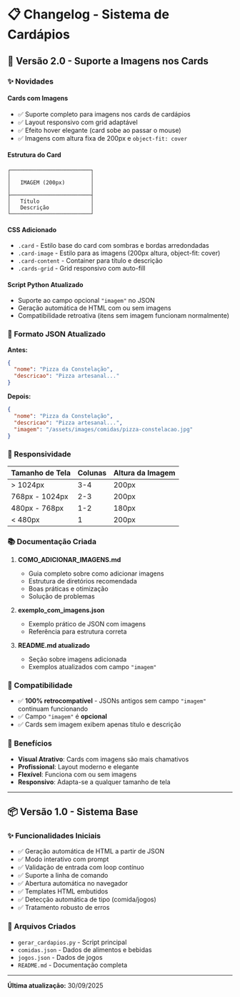 # 📋 Changelog - Sistema de Cardápios

## 🎨 Versão 2.0 - Suporte a Imagens nos Cards

### ✨ Novidades

#### **Cards com Imagens**
- ✅ Suporte completo para imagens nos cards de cardápios
- ✅ Layout responsivo com grid adaptável
- ✅ Efeito hover elegante (card sobe ao passar o mouse)
- ✅ Imagens com altura fixa de 200px e `object-fit: cover`

#### **Estrutura do Card**
```
┌─────────────────────────┐
│                         │
│   IMAGEM (200px)        │
│                         │
├─────────────────────────┤
│   Título                │
│   Descrição             │
└─────────────────────────┘
```

#### **CSS Adicionado**
- `.card` - Estilo base do card com sombras e bordas arredondadas
- `.card-image` - Estilo para as imagens (200px altura, object-fit: cover)
- `.card-content` - Container para título e descrição
- `.cards-grid` - Grid responsivo com auto-fill

#### **Script Python Atualizado**
- Suporte ao campo opcional `"imagem"` no JSON
- Geração automática de HTML com ou sem imagens
- Compatibilidade retroativa (itens sem imagem funcionam normalmente)

### 📝 Formato JSON Atualizado

**Antes:**
```json
{
  "nome": "Pizza da Constelação",
  "descricao": "Pizza artesanal..."
}
```

**Depois:**
```json
{
  "nome": "Pizza da Constelação",
  "descricao": "Pizza artesanal...",
  "imagem": "/assets/images/comidas/pizza-constelacao.jpg"
}
```

### 📱 Responsividade

| Tamanho de Tela | Colunas | Altura da Imagem |
|-----------------|---------|------------------|
| > 1024px        | 3-4     | 200px            |
| 768px - 1024px  | 2-3     | 200px            |
| 480px - 768px   | 1-2     | 180px            |
| < 480px         | 1       | 200px            |

### 📚 Documentação Criada

1. **COMO_ADICIONAR_IMAGENS.md**
   - Guia completo sobre como adicionar imagens
   - Estrutura de diretórios recomendada
   - Boas práticas e otimização
   - Solução de problemas

2. **exemplo_com_imagens.json**
   - Exemplo prático de JSON com imagens
   - Referência para estrutura correta

3. **README.md atualizado**
   - Seção sobre imagens adicionada
   - Exemplos atualizados com campo `"imagem"`

### 🔄 Compatibilidade

- ✅ **100% retrocompatível** - JSONs antigos sem campo `"imagem"` continuam funcionando
- ✅ Campo `"imagem"` é **opcional**
- ✅ Cards sem imagem exibem apenas título e descrição

### 🎯 Benefícios

- **Visual Atrativo**: Cards com imagens são mais chamativos
- **Profissional**: Layout moderno e elegante
- **Flexível**: Funciona com ou sem imagens
- **Responsivo**: Adapta-se a qualquer tamanho de tela

---

## 📦 Versão 1.0 - Sistema Base

### ✨ Funcionalidades Iniciais

- ✅ Geração automática de HTML a partir de JSON
- ✅ Modo interativo com prompt
- ✅ Validação de entrada com loop contínuo
- ✅ Suporte a linha de comando
- ✅ Abertura automática no navegador
- ✅ Templates HTML embutidos
- ✅ Detecção automática de tipo (comida/jogos)
- ✅ Tratamento robusto de erros

### 📝 Arquivos Criados

- `gerar_cardapios.py` - Script principal
- `comidas.json` - Dados de alimentos e bebidas
- `jogos.json` - Dados de jogos
- `README.md` - Documentação completa

---

**Última atualização:** 30/09/2025
